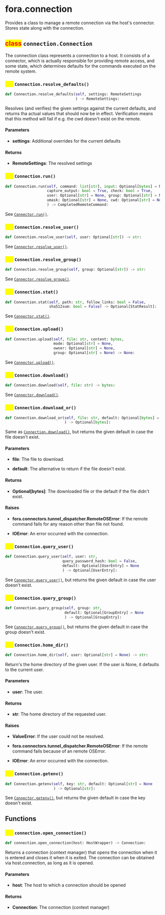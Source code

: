 # fora.connection

Provides a class to manage a remote connection via the host's connector.
Stores state along with the connection.

## <mark style="color:red;">class</mark> `connection.Connection`

The connection class represents a connection to a host.
It consists of a connector, which is actually responsible for
providing remote access, and some state, which determines defaults
for the commands executed on the remote system.

### <mark style="color:yellow;">def</mark> `Connection.resolve_defaults()`

```python
def Connection.resolve_defaults(self, settings: RemoteSettings
                                ) -> RemoteSettings:
```

Resolves (and verifies) the given settings against the current defaults,
and returns tha actual values that should now be in effect. Verification
means that this method will fail if e.g. the cwd doesn't exist on the remote.

#### Parameters

 -  **settings**: Additional overrides for the current defaults

#### Returns

 -  **RemoteSettings**: The resolved settings

### <mark style="color:yellow;">def</mark> `Connection.run()`

```python
def Connection.run(self, command: list[str], input: Optional[bytes] = None, 
                   capture_output: bool = True, check: bool = True, 
                   user: Optional[str] = None, group: Optional[str] = None, 
                   umask: Optional[str] = None, cwd: Optional[str] = None
                   ) -> CompletedRemoteCommand:
```

See [`Connector.run()`](api/fora/connectors/connector.md#def-Connector.run).

### <mark style="color:yellow;">def</mark> `Connection.resolve_user()`

```python
def Connection.resolve_user(self, user: Optional[str]) -> str:
```

See [`Connector.resolve_user()`](api/fora/connectors/connector.md#def-Connector.resolve\_user).

### <mark style="color:yellow;">def</mark> `Connection.resolve_group()`

```python
def Connection.resolve_group(self, group: Optional[str]) -> str:
```

See [`Connector.resolve_group()`](api/fora/connectors/connector.md#def-Connector.resolve\_group).

### <mark style="color:yellow;">def</mark> `Connection.stat()`

```python
def Connection.stat(self, path: str, follow_links: bool = False, 
                    sha512sum: bool = False) -> Optional[StatResult]:
```

See [`Connector.stat()`](api/fora/connectors/connector.md#def-Connector.stat).

### <mark style="color:yellow;">def</mark> `Connection.upload()`

```python
def Connection.upload(self, file: str, content: bytes, 
                      mode: Optional[str] = None, 
                      owner: Optional[str] = None, 
                      group: Optional[str] = None) -> None:
```

See [`Connector.upload()`](api/fora/connectors/connector.md#def-Connector.upload).

### <mark style="color:yellow;">def</mark> `Connection.download()`

```python
def Connection.download(self, file: str) -> bytes:
```

See [`Connector.download()`](api/fora/connectors/connector.md#def-Connector.download).

### <mark style="color:yellow;">def</mark> `Connection.download_or()`

```python
def Connection.download_or(self, file: str, default: Optional[bytes] = None
                           ) -> Optional[bytes]:
```

Same as [`Connection.download()`](api/fora/connection.md#def-Connection.download), but returns the given default in case the file doesn't exist.

#### Parameters

 -  **file**: The file to download.

 -  **default**: The alternative to return if the file doesn't exist.

#### Returns

 -  **Optional[bytes]**: The downloaded file or the default if the file didn't exist.

#### Raises

 -  **fora.connectors.tunnel_dispatcher.RemoteOSError**: If the remote command fails for any reason other than file not found.

 -  **IOError**: An error occurred with the connection.

### <mark style="color:yellow;">def</mark> `Connection.query_user()`

```python
def Connection.query_user(self, user: str, 
                          query_password_hash: bool = False, 
                          default: Optional[UserEntry] = None
                          ) -> Optional[UserEntry]:
```

See [`Connector.query_user()`](api/fora/connectors/connector.md#def-Connector.query\_user), but returns the given default in case the user doesn't exist.

### <mark style="color:yellow;">def</mark> `Connection.query_group()`

```python
def Connection.query_group(self, group: str, 
                           default: Optional[GroupEntry] = None
                           ) -> Optional[GroupEntry]:
```

See [`Connector.query_group()`](api/fora/connectors/connector.md#def-Connector.query\_group), but returns the given default in case the group doesn't exist.

### <mark style="color:yellow;">def</mark> `Connection.home_dir()`

```python
def Connection.home_dir(self, user: Optional[str] = None) -> str:
```

Return's the home directory of the given user. If the user is None,
it defaults to the current user.

#### Parameters

 -  **user**: The user.

#### Returns

 -  **str**: The home directory of the requested user.

#### Raises

 -  **ValueError**: If the user could not be resolved.

 -  **fora.connectors.tunnel_dispatcher.RemoteOSError**: If the remote command fails because of an remote OSError.

 -  **IOError**: An error occurred with the connection.

### <mark style="color:yellow;">def</mark> `Connection.getenv()`

```python
def Connection.getenv(self, key: str, default: Optional[str] = None
                      ) -> Optional[str]:
```

See [`Connector.getenv()`](api/fora/connectors/connector.md#def-Connector.getenv), but returns the given default in case the key doesn't exist.

## Functions

### <mark style="color:yellow;">def</mark> `connection.open_connection()`

```python
def connection.open_connection(host: HostWrapper) -> Connection:
```

Returns a connection (context manager) that opens the connection when it is entered and
closes it when it is exited. The connection can be obtained via host.connection,
as long as it is opened.

#### Parameters

 -  **host**: The host to which a connection should be opened

#### Returns

 -  **Connection**: The connection (context manager)
